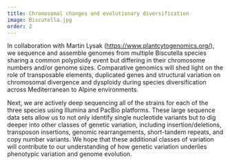 ```yaml
---
title: Chromosomal changes and evolutionary diversification
image: Biscutella.jpg
order: 2
---
```


In collaboration with Martin Lysak (https://www.plantcytogenomics.org/), we sequence and assemble genomes from multiple Biscutella species sharing a common polyploidy event but differing in their chromosome numbers and/or genome sizes. Comparative genomics will shed light on the role of transposable elements, duplicated genes and structural variation on chromosomal divergence and dysploidy during species diversification across Mediterranean to Alpine environments.

Next, we are actively deep sequencing all of the strains for each of the three species using Illumina and PacBio platforms. These large sequence data sets allow us to not only identify single nucleotide variants but to dig deeper into other classes of genetic variation, including insertion/deletions, transposon insertions, genomic rearrangements, short-tandem repeats, and copy number variants. We hope that these additional classes of variation will contribute to our understanding of how genetic variation underlies phenotypic variation and genome evolution.
